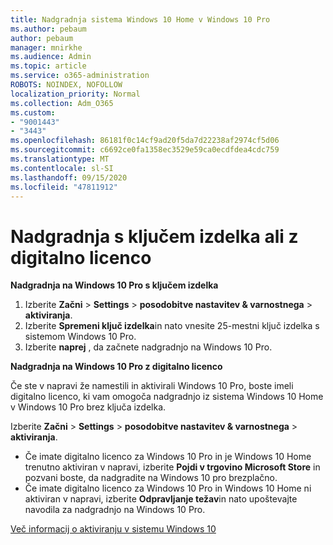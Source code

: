 ```yaml
---
title: Nadgradnja sistema Windows 10 Home v Windows 10 Pro
ms.author: pebaum
author: pebaum
manager: mnirkhe
ms.audience: Admin
ms.topic: article
ms.service: o365-administration
ROBOTS: NOINDEX, NOFOLLOW
localization_priority: Normal
ms.collection: Adm_O365
ms.custom:
- "9001443"
- "3443"
ms.openlocfilehash: 86181f0c14cf9ad20f5da7d22238af2974cf5d06
ms.sourcegitcommit: c6692ce0fa1358ec3529e59ca0ecdfdea4cdc759
ms.translationtype: MT
ms.contentlocale: sl-SI
ms.lasthandoff: 09/15/2020
ms.locfileid: "47811912"
---
```

# <a name="upgrade-using-either-a-product-key-or-a-digital-license"></a>Nadgradnja s ključem izdelka ali z digitalno licenco

**Nadgradnja na Windows 10 Pro s ključem izdelka**

1. Izberite **Začni**  >  **Settings**  >  **posodobitve nastavitev & varnostnega**  >  **aktiviranja**.
2. Izberite **Spremeni ključ izdelka**in nato vnesite 25-mestni ključ izdelka s sistemom Windows 10 Pro.
3. Izberite **naprej** , da začnete nadgradnjo na Windows 10 Pro.

**Nadgradnja na Windows 10 Pro z digitalno licenco**

Če ste v napravi že namestili in aktivirali Windows 10 Pro, boste imeli digitalno licenco, ki vam omogoča nadgradnjo iz sistema Windows 10 Home v Windows 10 Pro brez ključa izdelka.

Izberite **Začni**  >  **Settings**  >  **posodobitve nastavitev & varnostnega**  >  **aktiviranja**.

- Če imate digitalno licenco za Windows 10 Pro in je Windows 10 Home trenutno aktiviran v napravi, izberite **Pojdi v trgovino Microsoft Store** in pozvani boste, da nadgradite na Windows 10 pro brezplačno.
- Če imate digitalno licenco za Windows 10 Pro in Windows 10 Home ni aktiviran v napravi, izberite **Odpravljanje težav**in nato upoštevajte navodila za nadgradnjo na Windows 10 Pro.

[Več informacij o aktiviranju v sistemu Windows 10](https://support.microsoft.com/help/12440)